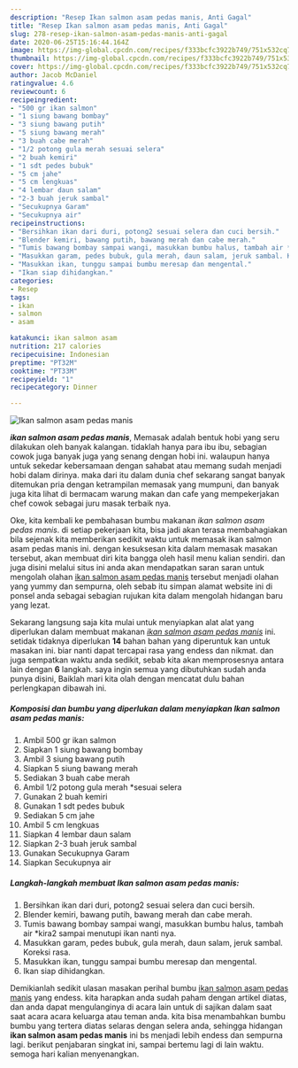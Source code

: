 ```yaml
---
description: "Resep Ikan salmon asam pedas manis, Anti Gagal"
title: "Resep Ikan salmon asam pedas manis, Anti Gagal"
slug: 278-resep-ikan-salmon-asam-pedas-manis-anti-gagal
date: 2020-06-25T15:16:44.164Z
image: https://img-global.cpcdn.com/recipes/f333bcfc3922b749/751x532cq70/ikan-salmon-asam-pedas-manis-foto-resep-utama.jpg
thumbnail: https://img-global.cpcdn.com/recipes/f333bcfc3922b749/751x532cq70/ikan-salmon-asam-pedas-manis-foto-resep-utama.jpg
cover: https://img-global.cpcdn.com/recipes/f333bcfc3922b749/751x532cq70/ikan-salmon-asam-pedas-manis-foto-resep-utama.jpg
author: Jacob McDaniel
ratingvalue: 4.6
reviewcount: 6
recipeingredient:
- "500 gr ikan salmon"
- "1 siung bawang bombay"
- "3 siung bawang putih"
- "5 siung bawang merah"
- "3 buah cabe merah"
- "1/2 potong gula merah sesuai selera"
- "2 buah kemiri"
- "1 sdt pedes bubuk"
- "5 cm jahe"
- "5 cm lengkuas"
- "4 lembar daun salam"
- "2-3 buah jeruk sambal"
- "Secukupnya Garam"
- "Secukupnya air"
recipeinstructions:
- "Bersihkan ikan dari duri, potong2 sesuai selera dan cuci bersih."
- "Blender kemiri, bawang putih, bawang merah dan cabe merah."
- "Tumis bawang bombay sampai wangi, masukkan bumbu halus, tambah air *kira2 sampai menutupi ikan nanti nya."
- "Masukkan garam, pedes bubuk, gula merah, daun salam, jeruk sambal. Koreksi rasa."
- "Masukkan ikan, tunggu sampai bumbu meresap dan mengental."
- "Ikan siap dihidangkan."
categories:
- Resep
tags:
- ikan
- salmon
- asam

katakunci: ikan salmon asam 
nutrition: 217 calories
recipecuisine: Indonesian
preptime: "PT32M"
cooktime: "PT33M"
recipeyield: "1"
recipecategory: Dinner

---
```



![Ikan salmon asam pedas manis](https://img-global.cpcdn.com/recipes/f333bcfc3922b749/751x532cq70/ikan-salmon-asam-pedas-manis-foto-resep-utama.jpg)

<b><i>ikan salmon asam pedas manis</i></b>, Memasak adalah bentuk hobi yang seru dilakukan oleh banyak kalangan. tidaklah hanya para ibu ibu, sebagian cowok juga banyak juga yang senang dengan hobi ini. walaupun hanya untuk sekedar kebersamaan dengan sahabat atau memang sudah menjadi hobi dalam dirinya. maka dari itu dalam dunia chef sekarang sangat banyak ditemukan pria dengan ketrampilan memasak yang mumpuni, dan banyak juga kita lihat di bermacam warung makan dan cafe yang mempekerjakan chef cowok sebagai juru masak terbaik nya.



Oke, kita kembali ke pembahasan bumbu makanan <i>ikan salmon asam pedas manis</i>. di setiap pekerjaan kita, bisa jadi akan terasa membahagiakan bila sejenak kita memberikan sedikit waktu untuk memasak ikan salmon asam pedas manis ini. dengan kesuksesan kita dalam memasak masakan tersebut, akan membuat diri kita bangga oleh hasil menu kalian sendiri. dan juga disini melalui situs ini anda akan mendapatkan saran saran untuk mengolah olahan <u>ikan salmon asam pedas manis</u> tersebut menjadi olahan yang yummy dan sempurna, oleh sebab itu simpan alamat website ini di ponsel anda sebagai sebagian rujukan kita dalam mengolah hidangan baru yang lezat.


Sekarang langsung saja kita mulai untuk menyiapkan alat alat yang diperlukan dalam membuat makanan <u><i>ikan salmon asam pedas manis</i></u> ini. setidak tidaknya diperlukan <b>14</b> bahan bahan yang diperuntuk kan untuk masakan ini. biar nanti dapat tercapai rasa yang endess dan nikmat. dan juga sempatkan waktu anda sedikit, sebab kita akan memprosesnya antara lain dengan <b>6</b> langkah. saya ingin semua yang dibutuhkan sudah anda punya disini, Baiklah mari kita olah dengan mencatat dulu bahan perlengkapan dibawah ini.

<!--inarticleads1-->

##### Komposisi dan bumbu yang diperlukan dalam menyiapkan Ikan salmon asam pedas manis:

1. Ambil 500 gr ikan salmon
1. Siapkan 1 siung bawang bombay
1. Ambil 3 siung bawang putih
1. Siapkan 5 siung bawang merah
1. Sediakan 3 buah cabe merah
1. Ambil 1/2 potong gula merah *sesuai selera
1. Gunakan 2 buah kemiri
1. Gunakan 1 sdt pedes bubuk
1. Sediakan 5 cm jahe
1. Ambil 5 cm lengkuas
1. Siapkan 4 lembar daun salam
1. Siapkan 2-3 buah jeruk sambal
1. Gunakan Secukupnya Garam
1. Siapkan Secukupnya air




<!--inarticleads2-->

##### Langkah-langkah membuat Ikan salmon asam pedas manis:

1. Bersihkan ikan dari duri, potong2 sesuai selera dan cuci bersih.
1. Blender kemiri, bawang putih, bawang merah dan cabe merah.
1. Tumis bawang bombay sampai wangi, masukkan bumbu halus, tambah air *kira2 sampai menutupi ikan nanti nya.
1. Masukkan garam, pedes bubuk, gula merah, daun salam, jeruk sambal. Koreksi rasa.
1. Masukkan ikan, tunggu sampai bumbu meresap dan mengental.
1. Ikan siap dihidangkan.




Demikianlah sedikit ulasan masakan perihal bumbu <u>ikan salmon asam pedas manis</u> yang endess. kita harapkan anda sudah paham dengan artikel diatas, dan anda dapat mengulanginya di acara lain untuk di sajikan dalam saat saat acara acara keluarga atau teman anda. kita bisa menambahkan bumbu bumbu yang tertera diatas selaras dengan selera anda, sehingga hidangan <b>ikan salmon asam pedas manis</b> ini bs menjadi lebih endess dan sempurna lagi. berikut penjabaran singkat ini, sampai bertemu lagi di lain waktu. semoga hari kalian menyenangkan.
